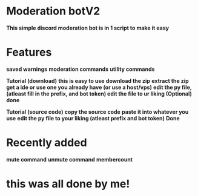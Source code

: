 # Moderation botV2
**This simple discord moderation bot is in 1 script to make it easy**

# Features
**saved warnings**
**moderation commands**
**utility commands**

**Tutorial (download)**
**this is easy to use**
**download the zip**
**extract the zip**
**get a ide or use one you already have (or use a host/vps)**
**edit the py file, (atleast fill in the prefix, and bot token) edit the file to ur liking (Optional)**
**done**


**Tutorial (source code)**
**copy the source code**
**paste it into whatever you use**
**edit the py file to your liking (atleast prefix and bot token)**
**Done**

# Recently added
**mute command**
**unmute command**
**membercount**

# this was all done by me!
